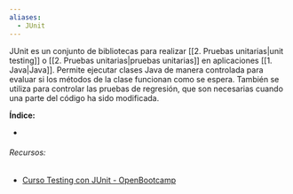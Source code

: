 ```yaml
---
aliases:
  - JUnit
---
```

JUnit es un conjunto de bibliotecas para realizar [[2. Pruebas unitarias|unit testing]] o [[2. Pruebas unitarias|pruebas unitarias]] en aplicaciones [[1. Java|Java]]. Permite ejecutar clases Java de manera controlada para evaluar si los métodos de la clase funcionan como se espera. También se utiliza para controlar las pruebas de regresión, que son necesarias cuando una parte del código ha sido modificada. 

**Índice:**

- 
###### Recursos:

- [Curso Testing con JUnit - OpenBootcamp](https://www.youtube.com/playlist?list=PLkVpKYNT_U9fG0qEEXIvT9nJrMPZK6ORn)